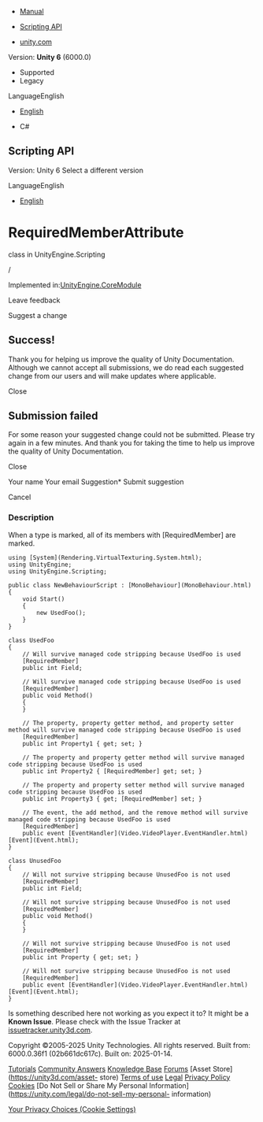 [ ]()

  * [Manual](../Manual/index.html)
  * [Scripting API](../ScriptReference/index.html)

  * [unity.com](https://unity.com/)

Version: **Unity 6** (6000.0)

  * Supported
  * Legacy

LanguageEnglish

  * [English]()

  * C#

[ ](https://docs.unity3d.com)

## Scripting API

Version: Unity 6 Select a different version

LanguageEnglish

  * [English]()

# RequiredMemberAttribute

class in UnityEngine.Scripting

/

Implemented in:[UnityEngine.CoreModule](UnityEngine.CoreModule.html)

Leave feedback

Suggest a change

## Success!

Thank you for helping us improve the quality of Unity Documentation. Although
we cannot accept all submissions, we do read each suggested change from our
users and will make updates where applicable.

Close

## Submission failed

For some reason your suggested change could not be submitted. Please <a>try
again</a> in a few minutes. And thank you for taking the time to help us
improve the quality of Unity Documentation.

Close

Your name Your email Suggestion* Submit suggestion

Cancel

[ ]()

### Description

When a type is marked, all of its members with [RequiredMember] are marked.

    
    
    using [System](Rendering.VirtualTexturing.System.html);
    using UnityEngine;
    using UnityEngine.Scripting;  
      
    public class NewBehaviourScript : [MonoBehaviour](MonoBehaviour.html)
    {
        void Start()
        {
            new UsedFoo();
        }
    }  
      
    class UsedFoo
    {
        // Will survive managed code stripping because UsedFoo is used
        [RequiredMember]
        public int Field;  
      
        // Will survive managed code stripping because UsedFoo is used
        [RequiredMember]
        public void Method()
        {
        }  
      
        // The property, property getter method, and property setter method will survive managed code stripping because UsedFoo is used
        [RequiredMember]
        public int Property1 { get; set; }  
      
        // The property and property getter method will survive managed code stripping because UsedFoo is used
        public int Property2 { [RequiredMember] get; set; }  
      
        // The property and property setter method will survive managed code stripping because UsedFoo is used
        public int Property3 { get; [RequiredMember] set; }  
      
        // The event, the add method, and the remove method will survive managed code stripping because UsedFoo is used
        [RequiredMember]
        public event [EventHandler](Video.VideoPlayer.EventHandler.html) [Event](Event.html);
    }  
      
    class UnusedFoo
    {
        // Will not survive stripping because UnusedFoo is not used
        [RequiredMember]
        public int Field;  
      
        // Will not survive stripping because UnusedFoo is not used
        [RequiredMember]
        public void Method()
        {
        }  
      
        // Will not survive stripping because UnusedFoo is not used
        [RequiredMember]
        public int Property { get; set; }  
      
        // Will not survive stripping because UnusedFoo is not used
        [RequiredMember]
        public event [EventHandler](Video.VideoPlayer.EventHandler.html) [Event](Event.html);
    }
    

Is something described here not working as you expect it to? It might be a
**Known Issue**. Please check with the Issue Tracker at
[issuetracker.unity3d.com](https://issuetracker.unity3d.com).

Copyright ©2005-2025 Unity Technologies. All rights reserved. Built from:
6000.0.36f1 (02b661dc617c). Built on: 2025-01-14.

[Tutorials](https://unity3d.com/learn) [Community
Answers](https://answers.unity3d.com) [Knowledge
Base](https://support.unity3d.com/hc/en-us)
[Forums](https://forum.unity3d.com) [Asset Store](https://unity3d.com/asset-
store) [Terms of use](https://docs.unity3d.com/Manual/TermsOfUse.html)
[Legal](https://unity.com/legal) [Privacy
Policy](https://unity.com/legal/privacy-policy)
[Cookies](https://unity.com/legal/cookie-policy) [Do Not Sell or Share My
Personal Information](https://unity.com/legal/do-not-sell-my-personal-
information)

[Your Privacy Choices (Cookie Settings)](javascript:void\(0\);)

